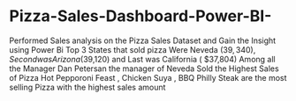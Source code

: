 # Pizza-Sales-Dashboard-Power-BI-
Performed Sales analysis on the Pizza Sales Dataset and Gain the Insight using Power Bi
Top 3 States that sold pizza Were Neveda ($39,340) , Second was Arizona ($39,120) and Last was California ( $37,804)
Among all the Manager Dan Petersan the manager of Neveda Sold the Highest Sales of Pizza
Hot Pepporoni Feast , Chicken Suya , BBQ Philly Steak are the most selling Pizza with the highest sales amount 
